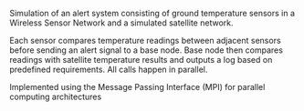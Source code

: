 Simulation of an alert system consisting of ground temperature sensors in a Wireless Sensor Network and a simulated satellite network. 

Each sensor compares temperature readings between adjacent sensors before sending an alert signal to a base node. Base node then compares readings with satellite temperature results and outputs a log based on predefined requirements. All calls happen in parallel.

Implemented using the Message Passing Interface (MPI) for parallel computing architectures